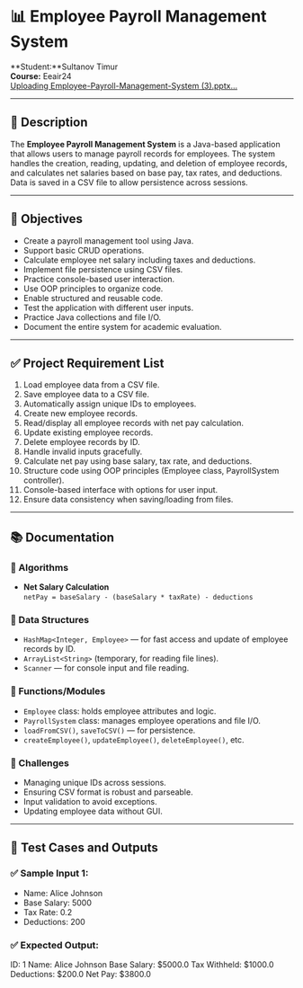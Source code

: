 # 📊 Employee Payroll Management System

**Student:**Sultanov Timur  
**Course:** Eeair24  
[Uploading Employee-Payroll-Management-System (3).pptx…]()


---

## 📘 Description

The **Employee Payroll Management System** is a Java-based application that allows users to manage payroll records for employees. The system handles the creation, reading, updating, and deletion of employee records, and calculates net salaries based on base pay, tax rates, and deductions. Data is saved in a CSV file to allow persistence across sessions.

---

## 🎯 Objectives

- Create a payroll management tool using Java.
- Support basic CRUD operations.
- Calculate employee net salary including taxes and deductions.
- Implement file persistence using CSV files.
- Practice console-based user interaction.
- Use OOP principles to organize code.
- Enable structured and reusable code.
- Test the application with different user inputs.
- Practice Java collections and file I/O.
- Document the entire system for academic evaluation.

---

## ✅ Project Requirement List

1. Load employee data from a CSV file.
2. Save employee data to a CSV file.
3. Automatically assign unique IDs to employees.
4. Create new employee records.
5. Read/display all employee records with net pay calculation.
6. Update existing employee records.
7. Delete employee records by ID.
8. Handle invalid inputs gracefully.
9. Calculate net pay using base salary, tax rate, and deductions.
10. Structure code using OOP principles (Employee class, PayrollSystem controller).
11. Console-based interface with options for user input.
12. Ensure data consistency when saving/loading from files.

---

## 📚 Documentation

### 🔢 Algorithms

- **Net Salary Calculation**  
  ```netPay = baseSalary - (baseSalary * taxRate) - deductions```

### 🧱 Data Structures

- `HashMap<Integer, Employee>` — for fast access and update of employee records by ID.
- `ArrayList<String>` (temporary, for reading file lines).
- `Scanner` — for console input and file reading.

### 🧩 Functions/Modules

- `Employee` class: holds employee attributes and logic.
- `PayrollSystem` class: manages employee operations and file I/O.
- `loadFromCSV()`, `saveToCSV()` — for persistence.
- `createEmployee()`, `updateEmployee()`, `deleteEmployee()`, etc.

### 🧗 Challenges

- Managing unique IDs across sessions.
- Ensuring CSV format is robust and parseable.
- Input validation to avoid exceptions.
- Updating employee data without GUI.

---

## 🧪 Test Cases and Outputs

### ✅ Sample Input 1:
- Name: Alice Johnson  
- Base Salary: 5000  
- Tax Rate: 0.2  
- Deductions: 200

### ✅ Expected Output:
ID: 1 Name: Alice Johnson Base Salary: $5000.0 Tax Withheld: $1000.0 Deductions: $200.0 Net Pay: $3800.0
